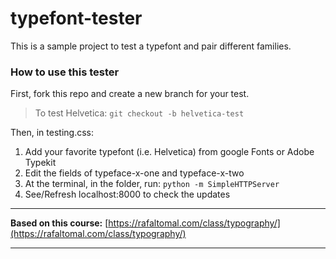 # typefont-tester

This is a sample project to test a typefont and pair different families.

### How to use this tester

First, fork this repo and create a new branch for your test.

> To test Helvetica: `git checkout -b helvetica-test`

Then, in testing.css:

1. Add your favorite typefont (i.e. Helvetica) from google Fonts or Adobe Typekit
2. Edit the fields of typeface-x-one and typeface-x-two
3. At the terminal, in the folder, run: `python -m SimpleHTTPServer`
4. See/Refresh localhost:8000 to check the updates

---

**Based on this course:**
[https://rafaltomal.com/class/typography/](https://rafaltomal.com/class/typography/)

---

